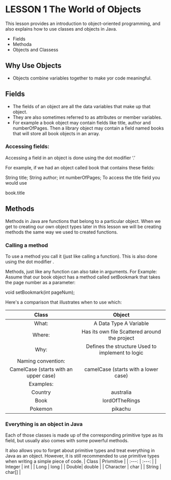 # LESSON 1 The World of Objects

This lesson provides an introduction to object-oriented programming, and also explains how to use classes and objects in Java.

* Fields
* Methoda
* Objects and Classess

## Why Use Objects
* Objects combine variables together to make yor code meaningful.

## Fields
* The fields of an object are all the data variables that make up that object. 
* They are also sometimes referred to as attributes or member variables.
* For example a book object may contain fields like title, author and numberOfPages.
Then a library object may contain a field named books that will store all book objects in an array.

### Accessing fields:
Accessing a field in an object is done using the dot modifier ‘.’

For example, if we had an object called book that contains these fields:

String title;
String author;
int numberOfPages;
To access the title field you would use

book.title

## Methods
Methods in Java are functions that belong to a particular object. When we get to creating our own object types later in this lesson we will be creating methods the same way we used to created functions.

### Calling a method
To use a method you call it (just like calling a function). This is also done using the dot modifier .

Methods, just like any function can also take in arguments. For Example: Assume that our book object has a method called setBookmark that takes the page number as a parameter:

void setBookmark(int pageNum);

Here's a comparison that illustrates when to use which:

| Class	      | Object |
| :---:        | :---: |
| What:		| A Data Type	A Variable |
| Where:		| Has its own file	Scattered around the project |
| Why:		| Defines the structure	Used to implement to logic
| Naming convention:		|  |
|CamelCase (starts with an upper case) |	camelCase (starts with a lower case) |
| Examples:		| |
|Country	| australia |
| Book	| lordOfTheRings | 
| Pokemon	| pikachu |

### Everything is an object in Java
Each of those classes is made up of the corresponding primitive type as its field, but usually also comes with some powerful methods.

It also allows you to forget about primitive types and treat everything in Java as an object. However, it is still recommended to use primitive types when writing a simple piece of code.
| Class	      | Privmitive |
| :---:        | :---: |
| Integer |	int |
| Long	| long |
| Double| double |
| Character	| char |
| String | 	char[] |
